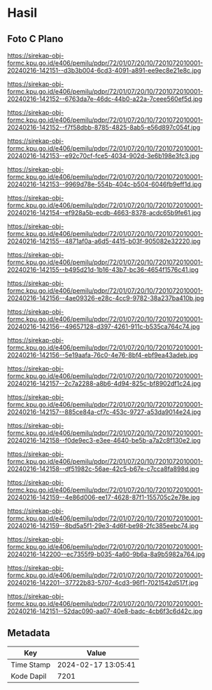 # Hasil

## Foto C Plano

https://sirekap-obj-formc.kpu.go.id/e406/pemilu/pdpr/72/01/07/20/10/7201072010001-20240216-142151--d3b3b004-6cd3-4091-a891-ee9ec8e21e8c.jpg

https://sirekap-obj-formc.kpu.go.id/e406/pemilu/pdpr/72/01/07/20/10/7201072010001-20240216-142152--6763da7e-46dc-44b0-a22a-7ceee560ef5d.jpg

https://sirekap-obj-formc.kpu.go.id/e406/pemilu/pdpr/72/01/07/20/10/7201072010001-20240216-142152--f7f58dbb-8785-4825-8ab5-e56d897c054f.jpg

https://sirekap-obj-formc.kpu.go.id/e406/pemilu/pdpr/72/01/07/20/10/7201072010001-20240216-142153--e92c70cf-fce5-4034-902d-3e6b198e3fc3.jpg

https://sirekap-obj-formc.kpu.go.id/e406/pemilu/pdpr/72/01/07/20/10/7201072010001-20240216-142153--9969d78e-554b-404c-b504-6046fb9eff1d.jpg

https://sirekap-obj-formc.kpu.go.id/e406/pemilu/pdpr/72/01/07/20/10/7201072010001-20240216-142154--ef928a5b-ecdb-4663-8378-acdc65b9fe61.jpg

https://sirekap-obj-formc.kpu.go.id/e406/pemilu/pdpr/72/01/07/20/10/7201072010001-20240216-142155--4871af0a-a6d5-4415-b03f-905082e32220.jpg

https://sirekap-obj-formc.kpu.go.id/e406/pemilu/pdpr/72/01/07/20/10/7201072010001-20240216-142155--b495d21d-1b16-43b7-bc36-4654f1576c41.jpg

https://sirekap-obj-formc.kpu.go.id/e406/pemilu/pdpr/72/01/07/20/10/7201072010001-20240216-142156--4ae09326-e28c-4cc9-9782-38a237ba410b.jpg

https://sirekap-obj-formc.kpu.go.id/e406/pemilu/pdpr/72/01/07/20/10/7201072010001-20240216-142156--49657128-d397-4261-911c-b535ca764c74.jpg

https://sirekap-obj-formc.kpu.go.id/e406/pemilu/pdpr/72/01/07/20/10/7201072010001-20240216-142156--5e19aafa-76c0-4e76-8bf4-ebf9ea43adeb.jpg

https://sirekap-obj-formc.kpu.go.id/e406/pemilu/pdpr/72/01/07/20/10/7201072010001-20240216-142157--2c7a2288-a8b6-4d94-825c-bf8902df1c24.jpg

https://sirekap-obj-formc.kpu.go.id/e406/pemilu/pdpr/72/01/07/20/10/7201072010001-20240216-142157--885ce84a-cf7c-453c-9727-a53da9014e24.jpg

https://sirekap-obj-formc.kpu.go.id/e406/pemilu/pdpr/72/01/07/20/10/7201072010001-20240216-142158--f0de9ec3-e3ee-4640-be5b-a7a2c8f130e2.jpg

https://sirekap-obj-formc.kpu.go.id/e406/pemilu/pdpr/72/01/07/20/10/7201072010001-20240216-142158--df51982c-56ae-42c5-b67e-c7cca8fa898d.jpg

https://sirekap-obj-formc.kpu.go.id/e406/pemilu/pdpr/72/01/07/20/10/7201072010001-20240216-142159--4e86d006-ee17-4628-87f1-155705c2e78e.jpg

https://sirekap-obj-formc.kpu.go.id/e406/pemilu/pdpr/72/01/07/20/10/7201072010001-20240216-142159--8bd5a5f1-29e3-4d6f-be98-2fc385eebc74.jpg

https://sirekap-obj-formc.kpu.go.id/e406/pemilu/pdpr/72/01/07/20/10/7201072010001-20240216-142200--ec7355f9-b035-4a60-9b6a-8a9b5982a764.jpg

https://sirekap-obj-formc.kpu.go.id/e406/pemilu/pdpr/72/01/07/20/10/7201072010001-20240216-142201--37722b83-5707-4cd3-96f1-7021542d517f.jpg

https://sirekap-obj-formc.kpu.go.id/e406/pemilu/pdpr/72/01/07/20/10/7201072010001-20240216-142151--52dac090-aa07-40e8-badc-4cb6f3c6d42c.jpg


## Metadata

| Key        | Value               |
| ---------- | ------------------- |
| Time Stamp | 2024-02-17 13:05:41 |
| Kode Dapil | 7201                |



